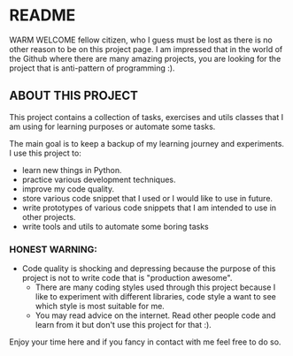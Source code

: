 # **README**

WARM WELCOME fellow citizen, who I guess must be lost as there is no other reason to be on this project page. 
I am impressed that in the world of the Github where there are many amazing projects, you are looking for the project that is anti-pattern of programming :).

## **ABOUT THIS PROJECT**

This project contains a collection of tasks, exercises and utils classes that I am using for learning purposes or automate some tasks.

The main goal is to keep a backup of my learning journey and experiments.
I use this project to:
- learn new things in Python.
- practice various development techniques.
- improve my code quality.
- store various code snippet that I used or I would like to use in future.
- write prototypes of various code snippets that I am intended to use in other projects.
- write tools and utils to automate some boring tasks

### **HONEST WARNING**:
* Code quality is shocking and depressing because the purpose of this project is not to write code that is "production awesome".
  * There are many coding styles used through this project because I like to experiment with different libraries, code style a want to see which style is most suitable for me.
  * You may read advice on the internet. Read other people code and learn from it but don't use this project for that :).
  
  
Enjoy your time here and if you fancy in contact with me feel free to do so.

